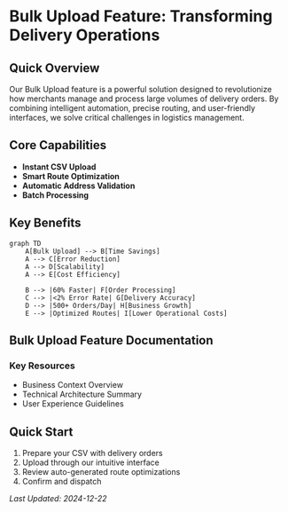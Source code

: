 # Bulk Upload Feature: Transforming Delivery Operations 

## Quick Overview

Our Bulk Upload feature is a powerful solution designed to revolutionize how merchants manage and process large volumes of delivery orders. By combining intelligent automation, precise routing, and user-friendly interfaces, we solve critical challenges in logistics management.

## Core Capabilities

- **Instant CSV Upload**
- **Smart Route Optimization**
- **Automatic Address Validation**
- **Batch Processing**

## Key Benefits

```mermaid
graph TD
    A[Bulk Upload] --> B[Time Savings]
    A --> C[Error Reduction]
    A --> D[Scalability]
    A --> E[Cost Efficiency]
    
    B --> |60% Faster| F[Order Processing]
    C --> |<2% Error Rate| G[Delivery Accuracy]
    D --> |500+ Orders/Day| H[Business Growth]
    E --> |Optimized Routes| I[Lower Operational Costs]
```

## Bulk Upload Feature Documentation

### Key Resources
- Business Context Overview
- Technical Architecture Summary
- User Experience Guidelines

## Quick Start

1. Prepare your CSV with delivery orders
2. Upload through our intuitive interface
3. Review auto-generated route optimizations
4. Confirm and dispatch

*Last Updated: 2024-12-22*
